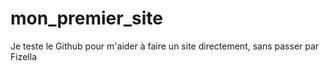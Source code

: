 # mon_premier_site
Je teste le Github pour m'aider à faire un site directement, sans passer par Fizella


